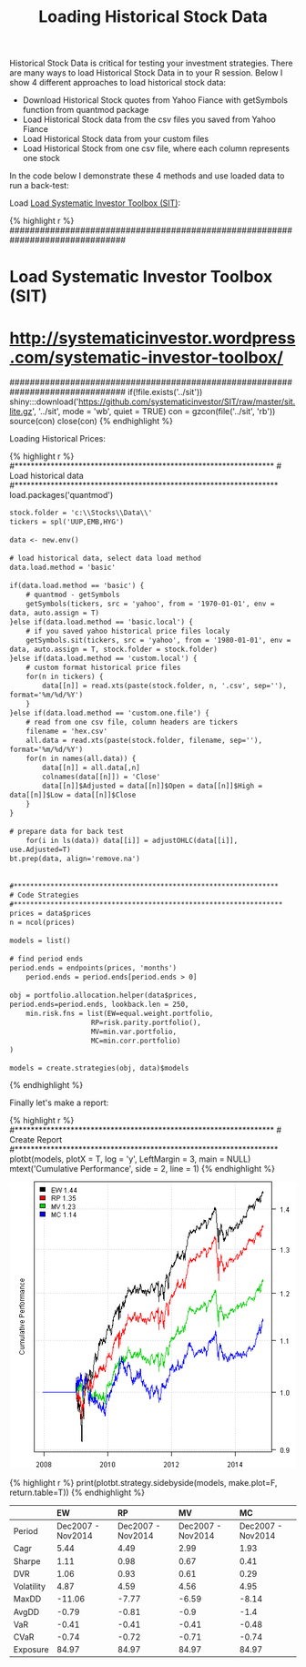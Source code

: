 ﻿---
layout: post
title: Loading Historical Stock Data
---

Historical Stock Data is critical for testing your investment strategies. There are many ways to load Historical Stock Data in to your R session. Below I show 4 different approaches to load historical stock data:

* Download Historical Stock quotes from Yahoo Fiance with getSymbols function from quantmod package
* Load Historical Stock data from the csv files you saved from Yahoo Fiance
* Load Historical Stock data from your custom files
* Load Historical Stock from one csv file, where each column represents one stock

In the code below I demonstrate these 4 methods and use loaded data to run a back-test: 

Load [Load Systematic Investor Toolbox (SIT)](http://systematicinvestor.wordpress.com/systematic-investor-toolbox/):


{% highlight r %}
###############################################################################
# Load Systematic Investor Toolbox (SIT)
# http://systematicinvestor.wordpress.com/systematic-investor-toolbox/
###############################################################################
if(!file.exists('../sit'))
	shiny:::download('https://github.com/systematicinvestor/SIT/raw/master/sit.lite.gz', '../sit', mode = 'wb', quiet = TRUE)
con = gzcon(file('../sit', 'rb'))
	source(con)
close(con)
{% endhighlight %}

Loading Historical Prices:

{% highlight r %}
	#*****************************************************************
	# Load historical data
	#****************************************************************** 
	load.packages('quantmod')
  
	stock.folder = 'c:\\Stocks\\Data\\'
	tickers = spl('UUP,EMB,HYG')
    
	data <- new.env()
        
	# load historical data, select data load method
	data.load.method = 'basic'	
  
	if(data.load.method == 'basic') {       
        # quantmod - getSymbols
        getSymbols(tickers, src = 'yahoo', from = '1970-01-01', env = data, auto.assign = T)
	}else if(data.load.method == 'basic.local') {
        # if you saved yahoo historical price files localy
        getSymbols.sit(tickers, src = 'yahoo', from = '1980-01-01', env = data, auto.assign = T, stock.folder = stock.folder)
	}else if(data.load.method == 'custom.local') {
        # custom format historical price files
        for(n in tickers) {
            data[[n]] = read.xts(paste(stock.folder, n, '.csv', sep=''), format='%m/%d/%Y')
        }   
	}else if(data.load.method == 'custom.one.file') {
        # read from one csv file, column headers are tickers
        filename = 'hex.csv'
        all.data = read.xts(paste(stock.folder, filename, sep=''), format='%m/%d/%Y')
        for(n in names(all.data)) {
            data[[n]] = all.data[,n]
            colnames(data[[n]]) = 'Close'
            data[[n]]$Adjusted = data[[n]]$Open = data[[n]]$High = data[[n]]$Low = data[[n]]$Close
        }
	}       
            
	# prepare data for back test
		for(i in ls(data)) data[[i]] = adjustOHLC(data[[i]], use.Adjusted=T)                            
	bt.prep(data, align='remove.na')
 
   
	#*****************************************************************
	# Code Strategies
	#******************************************************************
	prices = data$prices  
	n = ncol(prices)
   
	models = list()
   
	# find period ends
	period.ends = endpoints(prices, 'months')
		period.ends = period.ends[period.ends > 0]
       
	obj = portfolio.allocation.helper(data$prices, period.ends=period.ends, lookback.len = 250, 
		min.risk.fns = list(EW=equal.weight.portfolio,
                        RP=risk.parity.portfolio(),
                        MV=min.var.portfolio,
                        MC=min.corr.portfolio)
	) 
    
	models = create.strategies(obj, data)$models
{% endhighlight %}

Finally let's make a report:
              

{% highlight r %}
	#*****************************************************************
	# Create Report
	#******************************************************************        
	plotbt(models, plotX = T, log = 'y', LeftMargin = 3, main = NULL)	    	
		mtext('Cumulative Performance', side = 2, line = 1)
{% endhighlight %}

![plot of chunk plot-3](/public/images/2014-11-13-Loading-Historical-Stock-Data/plot-3-1.png) 

{% highlight r %}
	print(plotbt.strategy.sidebyside(models, make.plot=F, return.table=T))
{% endhighlight %}



|           |EW                |RP                |MV                |MC                |
|:----------|:-----------------|:-----------------|:-----------------|:-----------------|
|Period     |Dec2007 - Nov2014 |Dec2007 - Nov2014 |Dec2007 - Nov2014 |Dec2007 - Nov2014 |
|Cagr       |5.44              |4.49              |2.99              |1.93              |
|Sharpe     |1.11              |0.98              |0.67              |0.41              |
|DVR        |1.06              |0.93              |0.61              |0.29              |
|Volatility |4.87              |4.59              |4.56              |4.95              |
|MaxDD      |-11.06            |-7.77             |-6.59             |-8.14             |
|AvgDD      |-0.79             |-0.81             |-0.9              |-1.4              |
|VaR        |-0.41             |-0.41             |-0.41             |-0.48             |
|CVaR       |-0.74             |-0.72             |-0.71             |-0.74             |
|Exposure   |84.97             |84.97             |84.97             |84.97             |
